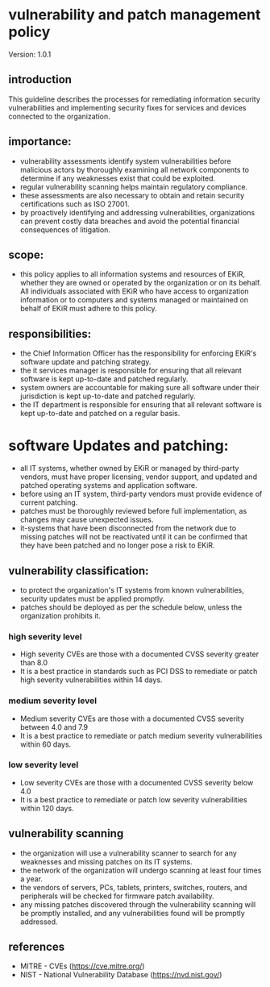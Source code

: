 # vulnerability and patch management policy

Version: 1.0.1

## introduction
This guideline describes the processes for remediating information security vulnerabilities and implementing security fixes for services and devices connected to the organization.

## importance:
- vulnerability assessments identify system vulnerabilities before malicious actors by thoroughly examining all network components to determine if any weaknesses exist that could be exploited.
- regular vulnerability scanning helps maintain regulatory compliance.
- these assessments are also necessary to obtain and retain security certifications such as ISO 27001.
- by proactively identifying and addressing vulnerabilities, organizations can prevent costly data breaches and avoid the potential financial consequences of litigation.

## scope:
- this policy applies to all information systems and resources of EKiR, whether they are owned or operated by the organization or on its behalf. All individuals associated with EKiR who have access to organization information or to computers and systems managed or maintained on behalf of EKiR must adhere to this policy.

## responsibilities:
- the Chief Information Officer has the responsibility for enforcing EKiR's software update and patching strategy.
- the it services manager is responsible for ensuring that all relevant software is kept up-to-date and patched regularly.
- system owners are accountable for making sure all software under their jurisdiction is kept up-to-date and patched regularly.
- the IT department is responsible for ensuring that all relevant software is kept up-to-date and patched on a regular basis.

# software Updates and patching:
- all IT systems, whether owned by EKiR or managed by third-party vendors, must have proper licensing, vendor support, and updated and patched operating systems and application software.
- before using an IT system, third-party vendors must provide evidence of current patching.
- patches must be thoroughly reviewed before full implementation, as changes may cause unexpected issues.
- it-systems that have been disconnected from the network due to missing patches will not be reactivated until it can be confirmed that they have been patched and no longer pose a risk to EKiR.

## vulnerability classification:
- to protect the organization's IT systems from known vulnerabilities, security updates must be applied promptly.
- patches should be deployed as per the schedule below, unless the organization prohibits it.

### high severity level
- High severity CVEs are those with a documented CVSS severity greater than 8.0
- It is a best practice in standards such as PCI DSS to remediate or patch high severity vulnerabilities within 14 days. 
### medium severity level
- Medium severity CVEs are those with a documented CVSS severity between 4.0 and 7.9
- It is a best practice to remediate or patch medium severity vulnerabilities within 60 days. 
### low severity level
- Low severity CVEs are those with a documented CVSS severity below 4.0
- It is a best practice to remediate or patch low severity vulnerabilities within 120 days. 

## vulnerability scanning
- the organization will use a vulnerability scanner to search for any weaknesses and missing patches on its IT systems.
- the network of the organization will undergo scanning at least four times a year.
- the vendors of servers, PCs, tablets, printers, switches, routers, and peripherals will be checked for firmware patch availability.
- any missing patches discovered through the vulnerability scanning will be promptly installed, and any vulnerabilities found will be promptly addressed.

## references
- MITRE - CVEs (https://cve.mitre.org/)
- NIST - National Vulnerability Database (https://nvd.nist.gov/)
